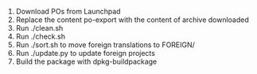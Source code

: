 1. Download POs from Launchpad
2. Replace the content po-export with the content of archive downloaded
3. Run ./clean.sh
4. Run ./check.sh
5. Run ./sort.sh to move foreign translations to FOREIGN/
6. Run ./update.py to update foreign projects
7. Build the package with dpkg-buildpackage
